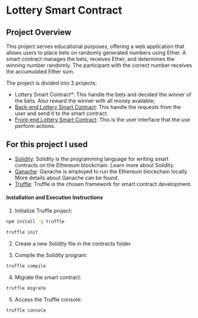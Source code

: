 # Lottery Smart Contract

## Project Overview

This project serves educational purposes, offering a web application that allows users to place bets on randomly generated numbers using Ether. A smart contract manages the bets, receives Ether, and determines the winning number randomly. The participant with the correct number receives the accumulated Ether sum.

The project is divided into 3 projects:

- Lottery Smart Contract*: This handle the bets and decided the winner of the bets. Also reward the winner with all money available;
- [Back-end Lottery Smart Contract](https://github.com/JeanRiffel/back-end-lottery-smart-contract):  This handle the requests from the user and send it to the smart contract.
- [Front-end Lottery Smart Contract](https://github.com/JeanRiffel/front-end-lottery-smart-contract): This is the user interface that the use perform actions.

## For this project I used

- [Solidity](https://soliditylang.org/): 
Solidity is the programming language for writing smart contracts on the Ethereum blockchain. Learn more about Solidity.
- [Ganache](https://trufflesuite.com/ganache/): Ganache is employed to run the Ethereum blockchain locally. More details about Ganache can be found.
- [Truffle](https://trufflesuite.com/): Truffle is the chosen framework for smart contract development.


#### Installation and Execution Instructions

1. Initialize Truffle project:

```bash
npm install -g truffle
```

```bash
truffle init
```

2. Create a new Solidity file in the contracts folder.

3. Compile the Solidity program:

```bash
truffle compile
```

4. Migrate the smart contract:

```bash
truffle migrate
```

5. Access the Truffle console:

```bash
truffle console
```
